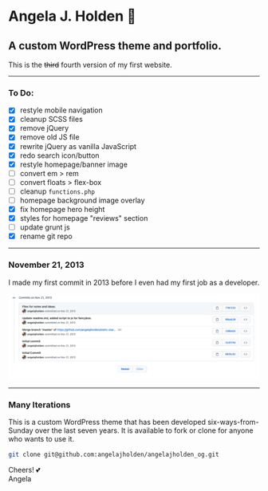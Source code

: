 # Angela J. Holden :maple_leaf:

## A custom WordPress theme and portfolio.

This is the ~~third~~ fourth version of my first website.

---

### To Do:

-   [x] restyle mobile navigation
-   [x] cleanup SCSS files
-   [x] remove jQuery
-   [x] remove old JS file
-   [x] rewrite jQuery as vanilla JavaScript
-   [x] redo search icon/button
-   [x] restyle homepage/banner image
-   [ ] convert em > rem
-   [ ] convert floats > flex-box
-   [ ] cleanup `functions.php`
-   [ ] homepage background image overlay
-   [x] fix homepage hero height
-   [x] styles for homepage "reviews" section
-   [ ] update grunt js
-   [x] rename git repo

---

### November 21, 2013

I made my first commit in 2013 before I even had my first job as a developer.

![Initial Git Commit](/images/initial-commit.png)

---

### Many Iterations

This is a custom WordPress theme that has been developed six-ways-from-Sunday over the last seven years. It is available to fork or clone for anyone who wants to use it.

```bash
git clone git@github.com:angelajholden/angelajholden_og.git
```

Cheers! :two_hearts:  
Angela
